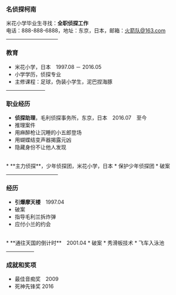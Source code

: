 ### 名侦探柯南
米花小学毕业生寻找：**全职侦探工作**<br>
电话：888-888-6888，地址：东京，日本，邮箱：火箭队@163.com
<hr style="width: 28%">

### 教育
* 米花小学，日本　1997.08 － 2016.05<br>
* 小学学历，侦探专业<br>
* 主修课程：足球，伪装小学生，泥巴捏海豚

<hr style="width: 21%">

### 职业经历
* **侦探助理**，毛利侦探事务所，东京，日本　2016.07　至今
* 推理案件<br>
* 用麻醉枪让沉睡的小五郎登场<br>
* 用蝴蝶结变声器揭露元凶<br>
* 隐藏身份不让他人发现<br>
<br>
* **主力侦探**，少年侦探团，米花小学，日本
* 保护少年侦探团
* 破案

<hr style="width: 28%">

### 经历
* **引爆摩天楼**　1997.04
* 破案
* 指导毛利兰拆炸弹
* 应付小兰的约会<br>
<br>
* **通往天国的倒计时**　2001.04
* 破案
* 秀滑板技术
* 飞车入泳池

<hr style="width: 15%">

### 成就和奖项
* 最佳音痴奖　2009
* 死神先锋奖 2016
